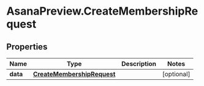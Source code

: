 # AsanaPreview.CreateMembershipRequest

## Properties

Name | Type | Description | Notes
------------ | ------------- | ------------- | -------------
**data** | [**CreateMembershipRequest**](CreateMembershipRequest.md) |  | [optional] 


